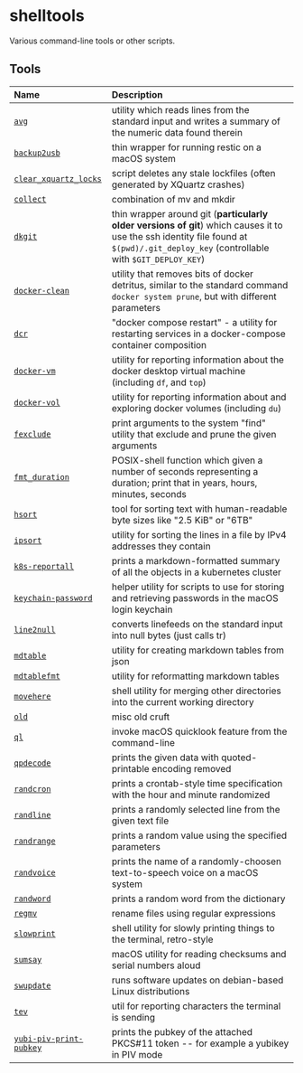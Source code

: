 # shelltools

Various command-line tools or other scripts.


## Tools

Name | Description
:--- | :----------
[`avg`](avg) | utility which reads lines from the standard input and writes a summary of the numeric data found therein
[`backup2usb`](backup2usb) | thin wrapper for running restic on a macOS system
[`clear_xquartz_locks`](clear_xquartz_locks) | script deletes any stale lockfiles (often generated by XQuartz crashes)
[`collect`](collect) | combination of mv and mkdir
[`dkgit`](dkgit) | thin wrapper around git (**particularly older versions of git**) which causes it to use the ssh identity file found at `$(pwd)/.git_deploy_key` (controllable with `$GIT_DEPLOY_KEY`)
[`docker-clean`](docker-clean) | utility that removes bits of docker detritus, similar to the standard command `docker system prune`, but with different parameters
[`dcr`](docker-dcr) | "docker compose restart" - a utility for restarting services in a docker-compose container composition
[`docker-vm`](docker-vm) | utility for reporting information about the docker desktop virtual machine (including `df`, and `top`)
[`docker-vol`](docker-vol) | utility for reporting information about and exploring docker volumes (including `du`)
[`fexclude`](fexclude) | print arguments to the system "find" utility that exclude and prune the given arguments
[`fmt_duration`](fmt_duration) | POSIX-shell function which given a number of seconds representing a duration; print that in years, hours, minutes, seconds
[`hsort`](hsort) | tool for sorting text with human-readable byte sizes like "2.5 KiB" or "6TB"
[`ipsort`](ipsort) | utility for sorting the lines in a file by IPv4 addresses they contain
[`k8s-reportall`](k8s-reportall) | prints a markdown-formatted summary of all the objects in a kubernetes cluster
[`keychain-password`](keychain-password) | helper utility for scripts to use for storing and retrieving passwords in the macOS login keychain
[`line2null`](line2null) | converts linefeeds on the standard input into null bytes (just calls tr)
[`mdtable`](mdtable) | utility for creating markdown tables from json
[`mdtablefmt`](mdtablefmt) | utility for reformatting markdown tables
[`movehere`](movehere) | shell utility for merging other directories into the current working directory
[`old`](old) | misc old cruft
[`ql`](ql) | invoke macOS quicklook feature from the command-line
[`qpdecode`](qpdecode) | prints the given data with quoted-printable encoding removed
[`randcron`](randcron) | prints a crontab-style time specification with the hour and minute randomized
[`randline`](randline) | prints a randomly selected line from the given text file
[`randrange`](randrange) | prints a random value using the specified parameters
[`randvoice`](randvoice) | prints the name of a randomly-choosen text-to-speech voice on a macOS system
[`randword`](randword) | prints a random word from the dictionary
[`regmv`](regmv) | rename files using regular expressions
[`slowprint`](slowprint) | shell utility for slowly printing things to the terminal, retro-style
[`sumsay`](sumsay) | macOS utility for reading checksums and serial numbers aloud
[`swupdate`](swupdate) | runs software updates on debian-based Linux distributions
[`tev`](tev) | util for reporting characters the terminal is sending
[`yubi-piv-print-pubkey`](yubi-piv-print-pubkey) | prints the pubkey of the attached PKCS#11 token -- for example a yubikey in PIV mode
